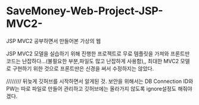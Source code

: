 # SaveMoney-Web-Project-JSP-MVC2-
JSP MVC2 공부하면서 만들어본 가상의 웹

JSP MVC2 모델을 실습하기 위해 진행한 프로젝트로 무료 템플릿을 가져와 프론트딴 코드는 난잡하다...(불필요한 부분,파일도 많고 난잡하게 사용함),,
최대한 MVC2 모델로 구현하기 위한 것으로 프론트딴은 신경을 써서 수정하지는 않았다.

////////
뒤늦게 깃허브를 시작하면서 알게된 것. 보안을 위해서는 DB Connection ID와 PW는 따로 파일로 만들어 관리하고 깃허브에는 올라가지 않도록 ignore설정도 해줘야겠다.
